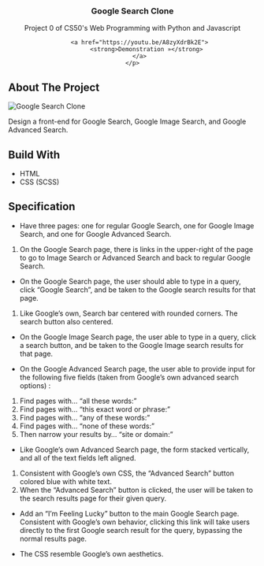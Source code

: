 <div align="center">
    <h3 align="center">Google Search Clone</h3>
    <p align="center">
        Project 0 of CS50's Web Programming with Python and Javascript
        <br />

        <a href="https://youtu.be/A8zyXdrBk2E">
            <strong>Demonstration »</strong>
        </a>
    </p>
</div>

## About The Project

![Google Search
Clone](https://user-images.githubusercontent.com/92363152/199797069-e385ce21-a3b4-4c6c-b1de-531e9403dd1b.png)

Design a front-end for Google Search, Google Image Search, and Google Advanced Search.

## Build With

* HTML
* CSS (SCSS)

## Specification

* Have three pages: one for regular Google Search, one for Google Image Search, and one for Google Advanced Search.

1. On the Google Search page, there is links in the upper-right of the page to go to Image Search or Advanced Search and back to regular Google Search.

* On the Google Search page, the user should able to type in a query, click “Google Search”, and be taken to the Google search results for that page.

1. Like Google’s own, Search bar centered with rounded corners. The search button also centered.

* On the Google Image Search page, the user able to type in a query, click a search button, and be taken to the Google Image search results for that page.

* On the Google Advanced Search page, the user able to provide input for the following five fields (taken from Google’s own advanced search options) :

1. Find pages with… “all these words:”
2. Find pages with… “this exact word or phrase:”
3. Find pages with… “any of these words:”
4. Find pages with… “none of these words:”
5. Then narrow your results by… “site or domain:”

* Like Google’s own Advanced Search page, the form stacked vertically, and all of the text fields left aligned.

1. Consistent with Google’s own CSS, the “Advanced Search” button colored blue with white text.
2. When the “Advanced Search” button is clicked, the user will be taken to the search results page for their given query.

* Add an “I’m Feeling Lucky” button to the main Google Search page. Consistent with Google’s own behavior, clicking this link will take users directly to the first Google search result for the query, bypassing the normal results page.

* The CSS resemble Google’s own aesthetics.